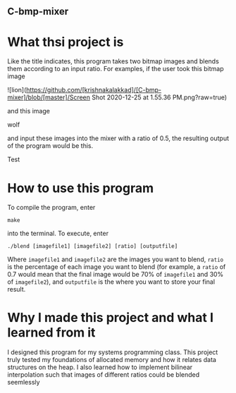 ## C-bmp-mixer

# What thsi project is

Like the title indicates, this program takes two bitmap images and blends them according to an input ratio. For examples, if the user took this bitmap image

![lion](https://github.com/[krishnakalakkad]/[C-bmp-mixer]/blob/[master]/Screen Shot 2020-12-25 at 1.55.36 PM.png?raw=true)

and this image


wolf

and input these images into the mixer with a ratio of 0.5, the resulting output of the program would be this.

Test


# How to use this program 

To compile the program, enter

`make`

into the terminal. To execute, enter

`./blend [imagefile1] [imagefile2] [ratio] [outputfile]`

Where `imagefile1` and `imagefile2` are the images you want to blend, `ratio` is the percentage of each image you want to blend (for example, a `ratio` of 0.7 would mean that the final image would be 70% of `imagefile1` and 30% of `imagefile2`),  and `outputfile` is the where you want to store your final result.


# Why I made this project and what I learned from it

I designed this program for my systems programming class. This project truly tested my foundations of allocated memory and how it relates data structures on the heap. I also learned how to implement bilinear interpolation such that images of different ratios could be blended seemlessly
